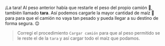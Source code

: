 <gs-attire attire-url="https://raw.githubusercontent.com/MumukiProject/mumuki-guia-gobstones-productividad/master/assets/attires/config_1582225722094.json"></gs-attire>

<gs-toolbox toolbox-url="https://raw.githubusercontent.com/MumukiProject/mumuki-guia-gobstones-brazos-roboticos/master/assets/toolbox_1581090983723.xml"></gs-toolbox>

¡La tara! Al peso anterior había que restarle el peso del propio camión :truck:, también llamado **tara**. Así podemos cargarle la mayor cantidad de maíz :corn: para para que el camión no vaya tan pesado y pueda llegar a su destino de forma segura. :relieved:

> Corregí el procedimiento `Cargar camión` para que al peso permitido se le reste el de la `tara` y así cargar todo el maíz que podamos.